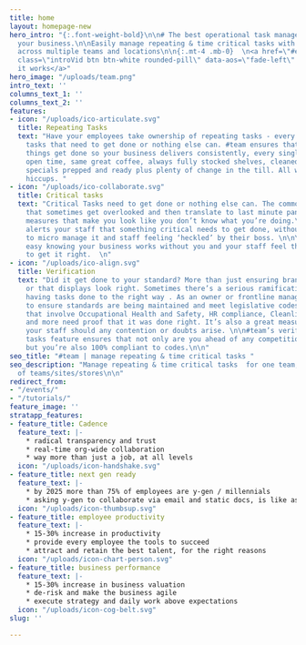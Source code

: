 ```yaml
---
title: home
layout: homepage-new
hero_intro: "{:.font-weight-bold}\n\n# The best operational task management tool for
  your business.\n\nEasily manage repeating & time critical tasks with in built verification
  across multiple teams and locations\n\n{:.mt-4 .mb-0}  \n<a href=\"#explainervideo\"
  class=\"introVid btn btn-white rounded-pill\" data-aos=\"fade-left\" data-aos-delay=\"500\">how
  it works</a>"
hero_image: "/uploads/team.png"
intro_text: ''
columns_text_1: ''
columns_text_2: ''
features:
- icon: "/uploads/ico-articulate.svg"
  title: Repeating Tasks
  text: "Have your employees take ownership of repeating tasks - every business has
    tasks that need to get done or nothing else can. #team ensures that the little
    things get done so your business delivers consistently, every single day of trade.\n\nSame
    open time, same great coffee, always fully stocked shelves, cleaned areas, lunch
    specials prepped and ready plus plenty of change in the till. All without any
    hiccups. "
- icon: "/uploads/ico-collaborate.svg"
  title: Critical tasks
  text: "Critical Tasks need to get done or nothing else can. The common sense one’s
    that sometimes get overlooked and then translate to last minute panics and half
    measures that make you look like you don’t know what you’re doing.\n\nAn app that
    alerts your staff that something critical needs to get done, without you having
    to micro manage it and staff feeling ‘heckled’ by their boss. \n\nYou can rest
    easy knowing your business works without you and your staff feel they can be trusted
    to get it right.  \n"
- icon: "/uploads/ico-align.svg"
  title: Verification
  text: "Did it get done to your standard? More than just ensuring brand consistency
    or that displays look right. Sometimes there’s a serious ramifications to not
    having tasks done to the right way . As an owner or frontline manager you need
    to ensure standards are being maintained and meet legislative codes. \n\nTasks
    that involve Occupational Health and Safety, HR compliance, Cleanliness Procedures
    and more need proof that it was done right. It’s also a great measure to protect
    your staff should any contention or doubts arise. \n\n#team’s verification on
    tasks feature ensures that not only are you ahead of any competition with consistency
    but you’re also 100% compliant to codes.\n\n"
seo_title: "#team | manage repeating & time critical tasks "
seo_description: "Manage repeating & time critical tasks  for one team, or thousands
  of teams/sites/stores\n\n"
redirect_from:
- "/events/"
- "/tutorials/"
feature_image: ''
stratapp_features:
- feature_title: Cadence
  feature_text: |-
    * radical transparency and trust
    * real-time org-wide collaboration
    * way more than just a job, at all levels
  icon: "/uploads/icon-handshake.svg"
- feature_title: next gen ready
  feature_text: |-
    * by 2025 more than 75% of employees are y-gen / millennials
    * asking y-gen to collaborate via email and static docs, is like asking all of us to go back to using fax machines
  icon: "/uploads/icon-thumbsup.svg"
- feature_title: employee productivity
  feature_text: |-
    * 15-30% increase in productivity
    * provide every employee the tools to succeed
    * attract and retain the best talent, for the right reasons
  icon: "/uploads/icon-chart-person.svg"
- feature_title: business performance
  feature_text: |-
    * 15-30% increase in business valuation
    * de-risk and make the business agile
    * execute strategy and daily work above expectations
  icon: "/uploads/icon-cog-belt.svg"
slug: ''

---
```

